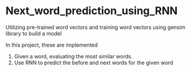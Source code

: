 # Next_word_prediction_using_RNN
Utilizing pre-trained word vectors and training word vectors using gensim library to build a model

In this project, these are implemented
1) Given a word, evaluating the most similar words.
2) Use RNN to predict the before and next words for the given word
